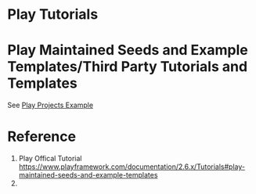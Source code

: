 # Play Tutorials  





# Play Maintained Seeds and Example Templates\/Third Party Tutorials and Templates
See [Play Projects Example](https://www.playframework.com/documentation/2.6.x/Tutorials#play-maintained-seeds-and-example-templates)


# Reference
1. Play Offical Tutorial https://www.playframework.com/documentation/2.6.x/Tutorials#play-maintained-seeds-and-example-templates
2. 
